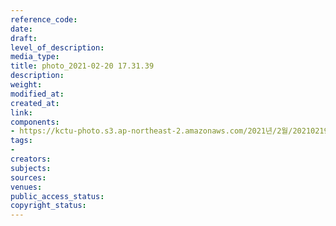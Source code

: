 ```yaml
---
reference_code: 
date: 
draft: 
level_of_description: 
media_type: 
title: photo_2021-02-20 17.31.39
description: 
weight: 
modified_at: 
created_at: 
link: 
components:
- https://kctu-photo.s3.ap-northeast-2.amazonaws.com/2021년/2월/20210219_백기완+선생+발인.영결식.하관/백승호/photo_2021-02-20+17.31.39.jpeg
tags:
- 
creators: 
subjects: 
sources: 
venues: 
public_access_status: 
copyright_status: 
---
```

